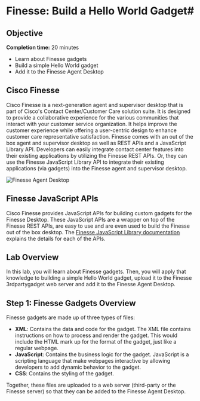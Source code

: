 # Finesse: Build a Hello World Gadget#

## Objective ##

**Completion time:** 20 minutes

* Learn about Finesse gadgets
* Build a simple Hello World gadget
* Add it to the Finesse Agent Desktop

## Cisco Finesse
Cisco Finesse is a next-generation agent and supervisor desktop that is part of Cisco's Contact Center/Customer Care solution suite. It is designed to provide a collaborative experience for the various communities that interact with your customer service organization. It helps improve the customer experience while offering a user-centric design to enhance customer care representative satisfaction. Finesse comes with an out of the box agent and supervisor desktop as well as REST APIs and a JavaScript Library API. Developers can easily integrate contact center features into their existing applications by utilizing the Finesse REST APIs. Or, they can use the Finesse JavaScript Library API to integrate their existing applications (via gadgets) into the Finesse agent and supervisor desktop.

![Finesse Agent Desktop](/posts/files/finesse-hello-world-gadget/assets/images/finesse-agent-desktop.jpg)

## Finesse JavaScript APIs
Cisco Finesse provides JavaScript APIs for building custom gadgets for the Finesse Desktop. These JavaScript APIs are a wrapper on top of the Finesse REST APIs, are easy to use and are even used to build the Finesse out of the box desktop. The <a href="https://developer.cisco.com/docs/finesse/#javascript-library" target="_blank">Finesse JavaScript Library documentation</a> explains the details for each of the APIs.

## Lab Overview
In this lab, you will learn about Finesse gadgets. Then, you will apply that knowledge to building a simple Hello World gadget, upload it to the Finesse 3rdpartygadget web server and add it to the Finesse Agent Desktop.

## Step 1: Finesse Gadgets Overview
Finesse gadgets are made up of three types of files:

* **XML**: Contains the data and code for the gadget. The XML file contains instructions on how to process and render the gadget. This would include the HTML mark up for the format of the gadget, just like a regular webpage.
* **JavaScript**: Contains the business logic for the gadget. JavaScript is a scripting language that make webpages interactive by allowing developers to add dynamic behavior to the gadget.
* **CSS**: Contains the styling of the gadget.

Together, these files are uploaded to a web server (third-party or the Finesse server) so that they can be added to the Finesse Agent Desktop.